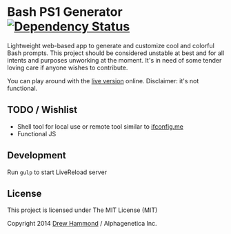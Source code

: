 # Bash PS1 Generator [![Dependency Status](https://david-dm.org/drewhammond/bash-ps1-generator/status.png)](https://david-dm.org/drewhammond/bash-ps1-generator)

Lightweight web-based app to generate and customize cool and colorful Bash prompts. This project should be considered unstable
at best and for all intents and purposes unworking at the moment. It's in need of some tender loving care if anyone wishes to contribute.

You can play around with the [live version](https://drewhammond.me/bash-ps1-generator/) online. Disclaimer: it's not functional.

TODO / Wishlist
---------------

- Shell tool for local use or remote tool similar to [ifconfig.me](http://ifconfig.me/)
- Functional JS


Development
-----------

Run `gulp` to start LiveReload server

License
-------

This project is licensed under The MIT License (MIT)

Copyright 2014 [Drew Hammond](https://drewhammond.me) / Alphagenetica Inc.